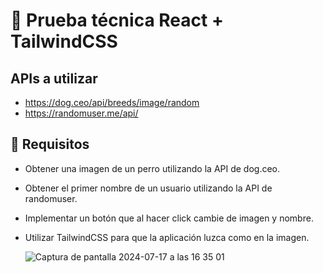 
# 🚀 Prueba técnica React + TailwindCSS




## APIs a utilizar

- https://dog.ceo/api/breeds/image/random
- https://randomuser.me/api/

## 🔄 Requisitos

- Obtener una imagen de un perro utilizando la API de dog.ceo.
- Obtener el primer nombre de un usuario utilizando la API de randomuser.
- Implementar un botón que al hacer click cambie de imagen y nombre.
- Utilizar TailwindCSS para que la aplicación luzca como en la imagen.

  ![Captura de pantalla 2024-07-17 a las 16 35 01](https://github.com/user-attachments/assets/505741d9-f4ca-4427-87e5-78365bda202b)
